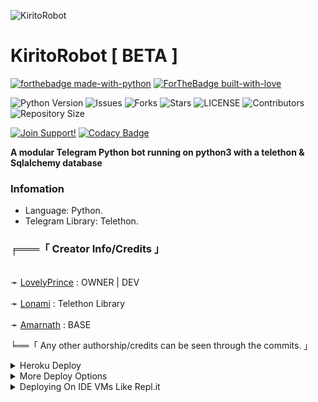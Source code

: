 ![KiritoRobot](https://telegra.ph/file/36dd96df77bc2b7ef9b3d.png)

# KiritoRobot [ BETA ]
[![forthebadge made-with-python](http://ForTheBadge.com/images/badges/made-with-python.svg)](https://www.python.org/)
[![ForTheBadge built-with-love](http://ForTheBadge.com/images/badges/built-with-love.svg)](https://GitHub.com/Dank-del/)</br>


![Python Version](https://img.shields.io/badge/python-3.8-green?style=for-the-badge&logo=appveyor)
![Issues](https://img.shields.io/github/issues/Awesome-Prince/KiritoRobot?style=for-the-badge&logo=appveyor)
![Forks](https://img.shields.io/github/forks/Awesome-Prince/KiritoRobot?style=for-the-badge&logo=appveyor)
![Stars](https://img.shields.io/github/stars/Awesome-Prince/KiritoRobot?style=for-the-badge&logo=appveyor)
![LICENSE](https://img.shields.io/github/license/Awesome-Prince/KiritoRobot?style=for-the-badge&logo=appveyor)
![Contributors](https://img.shields.io/github/contributors/Awesome-Prince/KiritoRobot?style=for-the-badge&logo=appveyor)
![Repository Size](https://img.shields.io/github/repo-size/Awesome-Prince/KiritoRobot?style=for-the-badge&logo=appveyor)</br>
 

[![Join Support!](https://img.shields.io/badge/Support%20Chat-ProgrammerSupport-red)](https://t.me/Programmer_Support)
[![Codacy Badge](https://app.codacy.com/project/badge/Grade/cfb691a93a064d9ea753ef2b5fccf797)](https://www.codacy.com/manual/Awesome-Prince/KiritoRobot?utm_source=github.com&amp;utm_medium=referral&amp;utm_content=Awesome-Prince/KiritoRobot&amp;utm_campaign=Badge_Grade)

**A modular Telegram Python bot running on python3 with a telethon & Sqlalchemy database**

###  Infomation
- Language: Python.
- Telegram Library: Telethon.

### ╒═══「 Creator Info/Credits 」

<br>➛ [LovelyPrince](https://github.com/Awesome-Prince) : OWNER | DEV</br>
<br>➛ [Lonami](https://github.com/Lonami) : Telethon Library</br>
<br>➛ [Amarnath](https://github.com/AmarnathCJD) : BASE</br> 

╘══「 Any other authorship/credits can be seen through the commits. 」

<details>
	<summary>Heroku Deploy</summary>
	<br>
	<b>
The Easiest Way to Deploy This Bot is Via Heroku.
		In Order To deploy, You Just Have Fill The Necessary Environment Variables and Done!</b>
	
  <h1>
    <p align="center">
        <a href="https://heroku.com/deploy?template=https://github.com/Awesome-Prince/KiritoRobot.git">
            <img src="https://www.herokucdn.com/deploy/button.svg" alt="Deploy">
        </a>
    </p>
</h1>

</details> 

<details>
    <summary>More Deploy Options</summary>
    <br>
    <p align="center">

    Deploying on Local Machine

</p>

```console
    ~$ git clone https://github.com/Awesome-Prince/KiritoRobot.git
    ~$ cd KiritoRobot
    ~$ cp configs.py
```

Edit Configs.py with your own Values

Start with ```python -m KiritoRobot```

</details>    

<details>
     <summary>Deploying On IDE VMs Like Repl.it</summary>
       <br>
         <p align="left">
            <b> 

            Refer to Deploying On Local Machine.

 </b>
</p>
</details>
